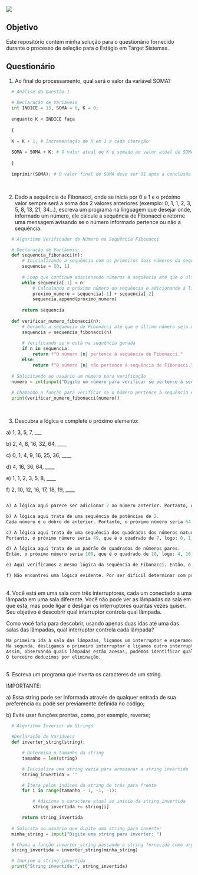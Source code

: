 <div>
  <img src="https://github.com/devitruvius/profile-pictures/blob/main/questionario-estagio-desenvolvimento.png">
 </div>

## Objetivo
Este repositório contém minha solução para o questionário fornecido durante o processo de seleção para o Estágio em Target Sistemas.

## Questionário

1. Ao final do processamento, qual será o valor da variável SOMA?
```python
  # Análise da Questão 1
  
  # Declaração de Variáveis
  int INDICE = 13, SOMA = 0, K = 0;
  
  enquanto K < INDICE faça
  
  {
  
  K = K + 1; # Incrementação de K em 1 a cada iteração
  
  SOMA = SOMA + K; # O valor atual de K é somado ao valor atual de SOMA, resultando na soma acumulada dos números de 1 a 13
  
  }
  
  imprimir(SOMA); # O valor final de SOMA deve ser 91 após a conclusão do loop
```
<br>

2. Dado a sequência de Fibonacci, onde se inicia por 0 e 1 e o próximo valor sempre será a soma dos 2 valores anteriores (exemplo: 0, 1, 1, 2, 3, 5, 8, 13, 21, 34...), escreva um programa na linguagem que desejar onde, informado um número, ele calcule a sequência de Fibonacci e retorne uma mensagem avisando se o número informado pertence ou não a sequência.
```python
  # Algoritmo Verificador de Número na Sequência Fibonacci

  # Declaração de Variáveis:
  def sequencia_fibonacci(n):
      # Inicializando a sequência com os primeiros dois números da sequência de Fibonacci
      sequencia = [0, 1]
      
      # Loop que continua adicionando números à sequência até que o último número seja maior ou igual a n
      while sequencia[-1] < n:
          # Calculando o próximo número da sequência e adicionando à lista
          proximo_numero = sequencia[-1] + sequencia[-2]
          sequencia.append(proximo_numero)
      
      return sequencia
  
  def verificar_numero_fibonacci(n):
      # Gerando a sequência de Fibonacci até que o último número seja maior ou igual a n
      sequencia = sequencia_fibonacci(n)
      
      # Verificando se n está na sequência gerada
      if n in sequencia:
          return f"O número {n} pertence à sequência de Fibonacci."
      else:
          return f"O número {n} não pertence à sequência de Fibonacci."
  
  # Solicitando ao usuário um número para verificação
  numero = int(input("Digite um número para verificar se pertence à sequência de Fibonacci: "))
  
  # Chamando a função para verificar se o número pertence à sequência e em seguida imprimindo o resultado
  print(verificar_numero_fibonacci(numero))
```

<br>

3. Descubra a lógica e complete o próximo elemento:

a) 1, 3, 5, 7, ___

b) 2, 4, 8, 16, 32, 64, ____

c) 0, 1, 4, 9, 16, 25, 36, ____

d) 4, 16, 36, 64, ____

e) 1, 1, 2, 3, 5, 8, ____

f) 2, 10, 12, 16, 17, 18, 19, ____

```python

a) A lógica aqui parece ser adicionar 2 ao número anterior. Portanto, o próximo número seria 7 + 2 = 9, logo: 1, 3, 5, 7, 9.

b) A lógica aqui trata de uma sequência de potências de 2. 
Cada número é o dobro do anterior. Portanto, o próximo número seria 64 * 2 = 128, logo: 2, 4, 8, 16, 32, 64, 128.

c) A lógica aqui trata de uma sequência dos quadrados dos números naturais começando do zero. 
Portanto, o próximo número seria 49, que é o quadrado de 7, logo: 0, 1, 4, 9, 16, 25, 36, 49.

d) A lógica aqui trata de um padrão de quadrados de números pares. 
Então, o próximo número seria 100, que é o quadrado de 10, logo: 4, 16, 36, 64, 100.

e) Aqui verificamos a mesma lógica da sequência de Fibonacci. Então, o próximo número seria 8 + 5 = 13, logo: 1, 1, 2, 3, 5, 8, 13.

f) Não encontrei uma lógica evidente. Por ser difícil determinar com precisão o próximo elemento, achei prudente evitar dar uma resposta incorreta.
```

<br>
4. Você está em uma sala com três interruptores, cada um conectado a uma lâmpada em uma sala diferente. Você não pode ver as lâmpadas da sala em que está, mas pode ligar e desligar os interruptores quantas vezes quiser. Seu objetivo é descobrir qual interruptor controla qual lâmpada.

Como você faria para descobrir, usando apenas duas idas até uma das salas das lâmpadas, qual interruptor controla cada lâmpada?

```python
Na primeira ida à sala das lâmpadas, ligamos um interruptor e esperamos. 
Na segunda, desligamos o primeiro interruptor e ligamos outro interruptor. 
Assim, observando quais lâmpadas estão acesas, podemos identificar qual interruptor controla cada uma delas: o primeiro e o segundo.
O terceiro deduzimos por eliminação.
```
<br>
5. Escreva um programa que inverta os caracteres de um string.

IMPORTANTE:

a) Essa string pode ser informada através de qualquer entrada de sua preferência ou pode ser previamente definida no código;

b) Evite usar funções prontas, como, por exemplo, reverse;

```python
  # Algoritmo Inversor de Strings

  #Declaração de Variáveis
  def inverter_string(string):

      # Determina o tamanho da string
      tamanho = len(string)

      # Inicializa uma string vazia para armazenar a string invertida
      string_invertida = ''

      # Itera pelos índices da string de trás para frente
      for i in range(tamanho - 1, -1, -1):

          # Adiciona o caractere atual ao início da string invertida
          string_invertida += string[i]

      return string_invertida
  
  # Solicita ao usuário que digite uma string para inverter
  minha_string = input("Digite uma string para inverter: ")

  # Chama a função inverter_string passando a string fornecida como argumento
  string_invertida = inverter_string(minha_string)

  # Imprime a string invertida
  print("String invertida:", string_invertida)
```

